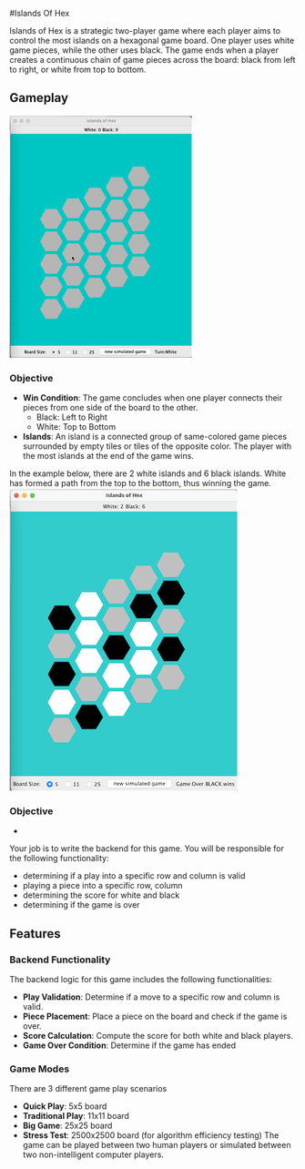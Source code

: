 #Islands Of Hex

Islands of Hex is a strategic two-player game where each player aims to control the most islands on a hexagonal game board. One player uses white game pieces, while the other uses black. The game ends when a player creates a continuous chain of game pieces across the board: black from left to right, or white from top to bottom.

## Gameplay
![sample game play](a_res/output.gif)

### Objective
- **Win Condition**: The game concludes when one player connects their pieces from one side of the board to the other.
  - Black: Left to Right
  - White: Top to Bottom
- **Islands**: An island is a connected group of same-colored game pieces surrounded by empty tiles or tiles of the opposite color. The player with the most islands at the end of the game wins.

In the example below, there are 2 white islands and 6 black islands. White has formed a path from the top to the bottom, thus winning the game.
![example game board](a_res/example_board.png)

### Objective
*
Your job is to write the backend for this game. You will be responsible for the following functionality:

- determining if a play into a specific row and column is valid
- playing a piece into a specific row, column
- determining the score for white and black
- determining if the game is over

## Features

### Backend Functionality
The backend logic for this game includes the following functionalities:

- **Play Validation**: Determine if a move to a specific row and column is valid.
- **Piece Placement**: Place a piece on the board and check if the game is over.
- **Score Calculation**: Compute the score for both white and black players.
- **Game Over Condition**: Determine if the game has ended

### Game Modes

There are 3 different game play scenarios

* **Quick Play**: 5x5 board
* **Traditional Play**: 11x11 board
* **Big Game**: 25x25 board
* **Stress Test**: 2500x2500 board (for algorithm efficiency testing)
The game can be played between two human players or simulated between two non-intelligent computer players.
